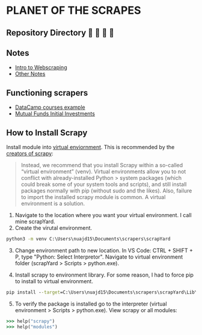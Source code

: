 # PLANET OF THE SCRAPES
## Repository Directory 🙈 🙉 🗽 🙊

## Notes
   - [Intro to Webscraping](notes-datacamp-scrapy-intro.md)
   - [Other Notes](notes-other.md)

## Functioning scrapers
   - [DataCamp courses example](dc-courses-crawler)
   - [Mutual Funds Initial Investments](boomer-egg-initial-investments)

## How to Install Scrapy

Install module into [virtual enviornment](https://packaging.python.org/guides/installing-using-pip-and-virtual-environments/#installing-virtualenv).  This is recommended by the [creators of scrapy](https://docs.scrapy.org/en/latest/):
> Instead, we recommend that you install Scrapy within a so-called “virtual environment” (venv). Virtual environments allow you to not conflict with already-installed Python > system packages (which could break some of your system tools and scripts), and still install packages normally with pip (without sudo and the likes).
> Also, failure to import the installed scrapy module is common. A virtual environment is a solution.

1. Navigate to the location where you want your virtual environment. I call mine scrapYard.
2. Create the virutal environment. 

```cmd
python3 -m venv C:\Users\nuajd15\Documents\scrapers\scrapYard
```

3. Change environment path to new location. In VS Code: CTRL + SHIFT + P, type "Python: Select Interpretor". Navigate to virtual environment folder (scrapYard > Scripts > python.exe).

4. Install scrapy to environment library. For some reason, I had to force pip to install to virtual environment.

```cmd 
pip install --target=C:\Users\nuajd15\Documents\scrapers\scrapYard\Lib\site-packages scrapy
```
5. To verify the package is installed go to the interpreter (virtual environment > Scripts > python.exe).  View scrapy or all modules:

```cmd
>>> help("scrapy")
>>> help("modules")
```



